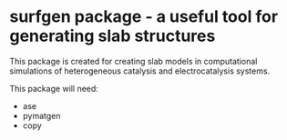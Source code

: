 # surfgen package - a useful tool for generating slab structures

This package is created for creating slab models in computational simulations of heterogeneous catalysis and electrocatalysis systems.

This package will need:
* ase
* pymatgen
* copy
